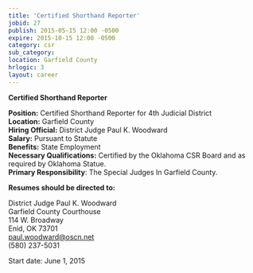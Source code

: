 ```yaml
---
title: 'Certified Shorthand Reporter'
jobid: 27
publish: 2015-05-15 12:00 -0500
expire: 2015-10-15 12:00 -0500
category: csr
sub_category: 
location: Garfield County
hrlogic: 3
layout: career
---
```

<p><strong>Certified Shorthand Reporter</strong></p>
<p><strong>Position:</strong>  Certified Shorthand Reporter for 4th Judicial District<br>
<strong>Location:</strong> Garfield County<br>
<strong>Hiring Official:</strong>  District Judge Paul K. Woodward<br>
<strong>Salary:</strong>  Pursuant to Statute<br>
<strong>Benefits:</strong>  State Employment<br>
<strong>Necessary Qualifications:</strong>  Certified by the Oklahoma CSR Board and as required by Oklahoma Statue.<br>
<strong>Primary Responsibility</strong>:  The Special Judges In Garfield County. </p>
<p><strong>Resumes should be directed to:</strong></p>
<p>District Judge Paul K. Woodward<br>
Garfield County Courthouse<br>
114 W. Broadway<br>
Enid, OK  73701<br>
<a href="mailto:paul.woodward@oscn.net" target="_blank">paul.woodward@oscn.net</a><br>
(580) 237-5031</p>
<p>Start date: June 1, 2015</p>